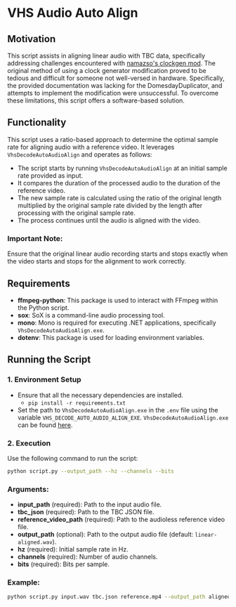 # VHS Audio Auto Align

## Motivation
This script assists in aligning linear audio with TBC data, specifically addressing challenges encountered with [namazso's clockgen mod](https://github.com/namazso/cxadc-clockgen-mod). The original method of using a clock generator modification proved to be tedious and difficult for someone not well-versed in hardware. Specifically, the provided documentation was lacking for the DomesdayDuplicator, and attempts to implement the modification were unsuccessful. To overcome these limitations, this script offers a software-based solution.

## Functionality
This script uses a ratio-based approach to determine the optimal sample rate for aligning audio with a reference video. It leverages `VhsDecodeAutoAudioAlign` and operates as follows:
- The script starts by running `VhsDecodeAutoAudioAlign` at an initial sample rate provided as input.
- It compares the duration of the processed audio to the duration of the reference video.
- The new sample rate is calculated using the ratio of the original length multiplied by the original sample rate divided by the length after processing with the original sample rate.
- The process continues until the audio is aligned with the video.

### Important Note:
Ensure that the original linear audio recording starts and stops exactly when the video starts and stops for the alignment to work correctly.

## Requirements
- **ffmpeg-python**: This package is used to interact with FFmpeg within the Python script.
- **sox**: SoX is a command-line audio processing tool.
- **mono**: Mono is required for executing .NET applications, specifically `VhsDecodeAutoAudioAlign.exe`.
- **dotenv**: This package is used for loading environment variables.

## Running the Script

### 1. Environment Setup
- Ensure that all the necessary dependencies are installed.
    - `pip install -r requirements.txt`
- Set the path to `VhsDecodeAutoAudioAlign.exe` in the `.env` file using the variable `VHS_DECODE_AUTO_AUDIO_ALIGN_EXE`. `VhsDecodeAutoAudioAlign.exe` can be found [here](https://gitlab.com/wolfre/vhs-decode-auto-audio-align/-/releases).

### 2. Execution
Use the following command to run the script:

```bash
python script.py --output_path --hz --channels --bits 
```

### Arguments:
- **input_path** (required): Path to the input audio file.
- **tbc_json** (required): Path to the TBC JSON file.
- **reference_video_path** (required): Path to the audioless reference video file.
- **output_path** (optional): Path to the output audio file (default: `linear-aligned.wav`).
- **hz** (required): Initial sample rate in Hz.
- **channels** (required): Number of audio channels.
- **bits** (required): Bits per sample.

### Example:
```bash
python script.py input.wav tbc.json reference.mp4 --output_path aligned.wav --hz 48000 --channels 2 --bits 16
```
